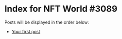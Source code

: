 # Index for NFT World #3089
Posts will be displayed in the order below:

- [Your first post](./001-first.md)

